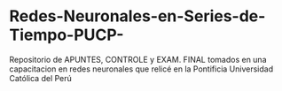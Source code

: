 # Redes-Neuronales-en-Series-de-Tiempo-PUCP-
Repositorio de APUNTES, CONTROLE y EXAM. FINAL tomados en una capacitacion en redes neuronales que relicé en la
Pontificia Universidad Católica del Perú

